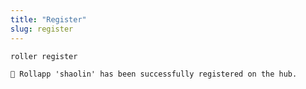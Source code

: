 ```yaml
---
title: "Register"
slug: register
---
```


```
roller register
```

```
💈 Rollapp 'shaolin' has been successfully registered on the hub.
```
